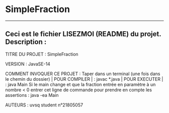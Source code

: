 # SimpleFraction
------------------------------------------------------------------------
Ceci est le fichier LISEZMOI (README) du projet.
Description :
------------------------------------------------------------------------

TITRE DU PROJET : SimpleFraction

VERSION : JavaSE-14

COMMENT INVOQUER CE PROJET : Taper dans un terminal (une fois dans le chemin du dossier)
                            | POUR COMPILER | : javac *.java
                            | POUR EXECUTER | : java Main
                                         Si le main change et que la fraction entrée en paramètre à un nombre < 0
                                        entrer cet ligne de commande pour prendre en compte les assertions :
                                                java -ea Main
                            
AUTEURS : uvsq student n°21805057
